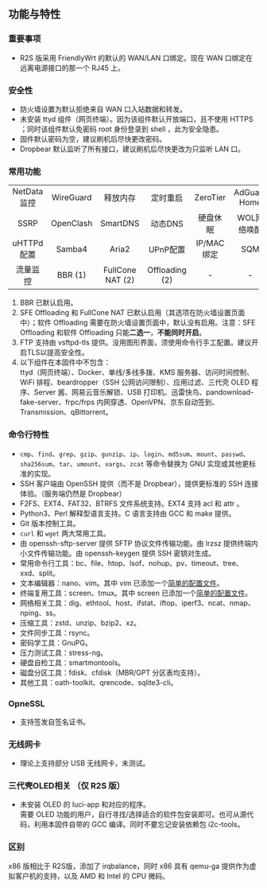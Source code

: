 ## 功能与特性

### 重要事项
* R2S 版采用 FriendlyWrt 的默认的 WAN/LAN 口绑定。现在 WAN 口绑定在远离电源接口的那一个 RJ45 上。

### 安全性
* 防火墙设置为默认拒绝来自 WAN 口入站数据和转发。
* 未安装 ttyd 组件（网页终端）。因为该组件默认开放端口，且不使用 HTTPS ；同时该组件默认免密码 root 身份登录到 shell ，此为安全隐患。  
* 固件默认密码为空，建议刷机后尽快更改密码。
* Dropbear 默认监听了所有接口，建议刷机后尽快更改为只监听 LAN 口。

### 常用功能
|  |  |  |  |  |  |
| :---: | :---: | :---: | :---: | :---: | :---: |
| NetData监控 | WireGuard | 释放内存 | 定时重启 | ZeroTier | AdGuard Home |
| SSRP | OpenClash | SmartDNS | 动态DNS | 硬盘休眠 | WOL网络唤醒 |
| uHTTPd配置 | Samba4 | Aria2 | UPnP配置 | IP/MAC绑定 | SQM |
| 流量监控 | BBR (1) | FullCone NAT (2) | Offloading (2) | - | - |

1. BBR 已默认启用。  
2. SFE Offloading 和 FullCone NAT 已默认启用（其选项在防火墙设置页面中）；软件 Offloading 需要在防火墙设置页面中，默认没有启用。注意：SFE Offloading 和软件 Offloading 只能**二选一**，**不能同时开启**。  
3. FTP 支持由 vsftpd-tls 提供。没用图形界面，须使用命令行手工配置。建议开启TLS以提高安全性。  
4. 以下组件在本固件中不包含：  
ttyd（网页终端）、Docker、单线/多线多拨、KMS 服务器、访问时间控制、WiFi 排程、beardropper（SSH 公网访问限制）、应用过滤、三代壳 OLED 程序、Server 酱、网易云音乐解锁、USB 打印机、迅雷快鸟、pandownload-fake-server、frpc/frps 内网穿透、OpenVPN、京东自动签到、Transmission、qBittorrent。

### 命令行特性
* `cmp`、`find`、`grep`、`gzip`、`gunzip`、`ip`、`login`、`md5sum`、`mount`、`passwd`、`sha256sum`、`tar`、`umount`、`xargs`、`zcat` 等命令替换为 GNU 实现或其他更标准的实现。
* SSH 客户端由 OpenSSH 提供（而不是 Dropbear），提供更标准的 SSH 连接体验。（服务端仍然是 Dropbear）
* F2FS、EXT4、FAT32、BTRFS 文件系统支持。EXT4 支持 acl 和 attr 。
* Python3、Perl 解释型语言支持。C 语言支持由 GCC 和 make 提供。
* Git 版本控制工具。
* `curl` 和 `wget` 两大常用工具。
* 由 openssh-sftp-server 提供 SFTP 协议文件传输功能。由 lrzsz 提供终端内小文件传输功能。由 openssh-keygen 提供 SSH 密钥对生成。
* 常用命令行工具：bc、file、htop、lsof、nohup、pv、timeout、tree、xxd、split。
* 文本编辑器：nano、vim。其中 vim 已添加一个[简单的配置文件](./PRECONFS/vimrc)。
* 终端复用工具：screen、tmux。其中 screen 已添加一个[简单的配置文件](./PRECONFS/screenrc)。
* 网络相关工具：dig、ethtool、host、ifstat、iftop、iperf3、ncat、nmap、nping、ss。
* 压缩工具：zstd、unzip、bzip2、xz。
* 文件同步工具：rsync。
* 密码学工具：GnuPG。
* 压力测试工具：stress-ng。
* 硬盘自检工具：smartmontools。
* 磁盘分区工具：fdisk、cfdisk（MBR/GPT 分区表均支持）。
* 其他工具：oath-toolkit、qrencode、sqlite3-cli。

### OpneSSL
* 支持签发自签名证书。

### 无线网卡
* 理论上支持部分 USB 无线网卡，未测试。

### 三代壳OLED相关 （仅 R2S 版）
* 未安装 OLED 的 luci-app 和对应的程序。  
需要 OLED 功能的用户，自行寻找/选择适合的软件包安装即可。也可从源代码，利用本固件自带的 GCC 编译。同时不要忘记安装依赖包 i2c-tools。

### 区别
x86 版相比于 R2S版，添加了 irqbalance，同时 x86 具有 qemu-ga 提供作为虚拟客户机的支持，以及 AMD 和 Intel 的 CPU 微码。
